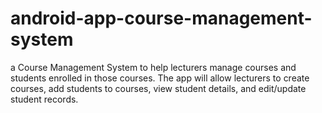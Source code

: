 # android-app-course-management-system
a Course Management System to help lecturers manage courses and  students enrolled in those courses. The app will allow lecturers to create courses, add students to  courses, view student details, and edit/update student records. 
